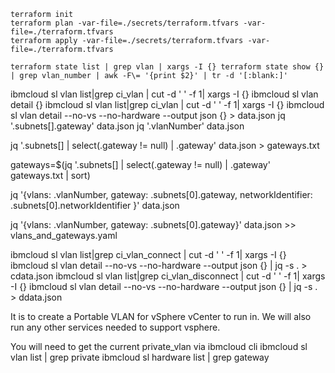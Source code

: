 
```
terraform init
terraform plan -var-file=./secrets/terraform.tfvars -var-file=./terraform.tfvars
terraform apply -var-file=./secrets/terraform.tfvars -var-file=./terraform.tfvars
```


```
terraform state list | grep vlan | xargs -I {} terraform state show {} | grep vlan_number | awk -F\= '{print $2}' | tr -d '[:blank:]'
```



ibmcloud sl vlan list|grep ci_vlan | cut -d ' ' -f 1| xargs -I {} ibmcloud sl vlan detail {}
ibmcloud sl vlan list|grep ci_vlan | cut -d ' ' -f 1| xargs -I {} ibmcloud sl vlan detail --no-vs --no-hardware --output json {} > data.json
jq '.subnets[].gateway' data.json
jq '.vlanNumber' data.json

jq '.subnets[] | select(.gateway != null) | .gateway' data.json > gateways.txt

gateways=$(jq '.subnets[] | select(.gateway != null) | .gateway' gateways.txt | sort)

jq '{vlans: .vlanNumber, gateway: .subnets[0].gateway, networkIdentifier: .subnets[0].networkIdentifier }' data.json

jq '{vlans: .vlanNumber, gateway: .subnets[0].gateway}' data.json >> vlans_and_gateways.yaml



ibmcloud sl vlan list|grep ci_vlan_connect | cut -d ' ' -f 1| xargs -I {} ibmcloud sl vlan detail --no-vs --no-hardware --output json {} | jq -s . > cdata.json
ibmcloud sl vlan list|grep ci_vlan_disconnect | cut -d ' ' -f 1| xargs -I {} ibmcloud sl vlan detail --no-vs --no-hardware --output json {} | jq -s . > ddata.json





It is to create a Portable VLAN for vSphere vCenter to run in. We will also run any other services needed to support vsphere.



You will need to get the current private_vlan via ibmcloud cli
 ibmcloud sl vlan list | grep private
 ibmcloud sl hardware list | grep gateway


